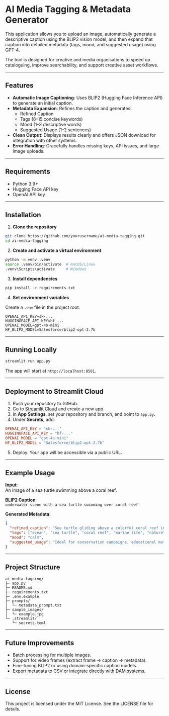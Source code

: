 # AI Media Tagging & Metadata Generator

This application allows you to upload an image, automatically generate a descriptive caption using the BLIP2 vision model, and then expand that caption into detailed metadata (tags, mood, and suggested usage) using GPT-4.

The tool is designed for creative and media organisations to speed up cataloguing, improve searchability, and support creative asset workflows.

---

## Features

- **Automatic Image Captioning**: Uses BLIP2 (Hugging Face Inference API) to generate an initial caption.
- **Metadata Expansion**: Refines the caption and generates:
  - Refined Caption
  - Tags (8–15 concise keywords)
  - Mood (1–3 descriptive words)
  - Suggested Usage (1–2 sentences)
- **Clean Output**: Displays results clearly and offers JSON download for integration with other systems.
- **Error Handling**: Gracefully handles missing keys, API issues, and large image uploads.

---

## Requirements

- Python 3.9+
- Hugging Face API key
- OpenAI API key

---

## Installation

1. **Clone the repository**

```bash
git clone https://github.com/yourusername/ai-media-tagging.git
cd ai-media-tagging
```

2. **Create and activate a virtual environment**

```bash
python -m venv .venv
source .venv/bin/activate  # macOS/Linux
.venv\Scripts\activate     # Windows
```

3. **Install dependencies**

```bash
pip install -r requirements.txt
```

4. **Set environment variables**

Create a `.env` file in the project root:

```env
OPENAI_API_KEY=sk-...
HUGGINGFACE_API_KEY=hf_...
OPENAI_MODEL=gpt-4o-mini
HF_BLIP2_MODEL=Salesforce/blip2-opt-2.7b
```

---

## Running Locally

```bash
streamlit run app.py
```

The app will start at `http://localhost:8501`.

---

## Deployment to Streamlit Cloud

1. Push your repository to GitHub.
2. Go to [Streamlit Cloud](https://share.streamlit.io/) and create a new app.
3. In **App Settings**, set your repository and branch, and point to `app.py`.
4. Under **Secrets**, add:

```toml
OPENAI_API_KEY = "sk-..."
HUGGINGFACE_API_KEY = "hf-..."
OPENAI_MODEL = "gpt-4o-mini"
HF_BLIP2_MODEL = "Salesforce/blip2-opt-2.7b"
```

5. Deploy. Your app will be accessible via a public URL.

---

## Example Usage

**Input**:  
An image of a sea turtle swimming above a coral reef.

**BLIP2 Caption**:  
`underwater scene with a sea turtle swimming over coral reef`

**Generated Metadata**:

```json
{
  "refined_caption": "Sea turtle gliding above a colorful coral reef in clear tropical water.",
  "tags": ["ocean", "sea turtle", "coral reef", "marine life", "nature", "underwater", "tropical", "wildlife", "conservation", "blue palette"],
  "mood": "calm",
  "suggested_usage": "Ideal for conservation campaigns, educational materials, or ocean-themed documentaries and exhibits."
}
```

---

## Project Structure

```
ai-media-tagging/
├─ app.py
├─ README.md
├─ requirements.txt
├─ .env.example
├─ prompts/
│  └─ metadata_prompt.txt
├─ sample_images/
│  └─ example.jpg
└─ .streamlit/
   └─ secrets.toml
```

---

## Future Improvements

- Batch processing for multiple images.
- Support for video frames (extract frame → caption → metadata).
- Fine-tuning BLIP2 or using domain-specific caption models.
- Export metadata to CSV or integrate directly with DAM systems.

---

## License

This project is licensed under the MIT License. See the LICENSE file for details.
